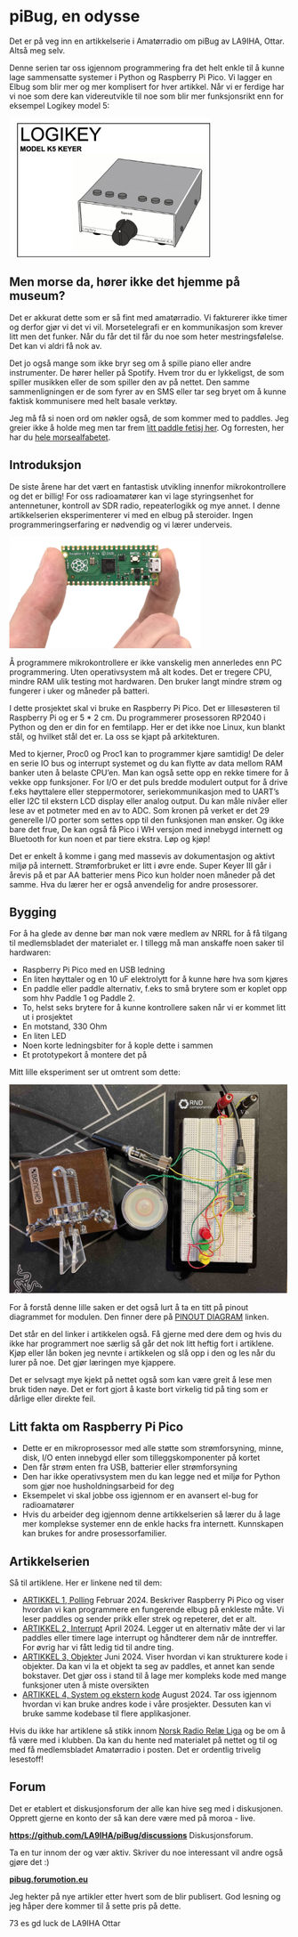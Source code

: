 # piBug, en odysse
Det er på veg inn en artikkelserie i Amatørradio om piBug av LA9IHA, Ottar. Altså meg selv.

Denne serien tar oss igjennom programmering fra det helt enkle til å kunne lage sammensatte systemer i Python og Raspberry Pi Pico. Vi lagger en Elbug som blir mer og mer komplisert for hver artikkel. Når vi er ferdige har vi noe som dere kan videreutvikle til noe som blir mer funksjonsrikt enn for eksempel Logikey model 5:

<img height = "250" alt="En veldig bra elbug keyer" src="https://raw.githubusercontent.com/LA9IHA/piBug/main/bullen/assets/logkey.jpg">

## Men morse da, hører ikke det hjemme på museum?
Det er akkurat dette som er så fint med amatørradio. Vi fakturerer ikke timer og derfor gjør vi det vi vil. Morsetelegrafi er en kommunikasjon som krever litt men det funker. Når du får det til får du noe som heter mestringsfølelse. Det kan vi aldri få nok av.

Det jo også mange som ikke bryr seg om å spille piano eller andre instrumenter. De hører heller på Spotify. Hvem tror du er lykkeligst, de som spiller musikken eller de som spiller den av på nettet. Den samme sammenligningen er de som fyrer av en SMS eller tar seg bryet om å kunne faktisk kommunisere med helt basale verktøy.

Jeg må få si noen ord om nøkler også, de som kommer med to paddles. Jeg greier ikke å holde meg men tar frem <a href = "https://github.com/LA9IHA/piBug/blob/main/bullen/artikler/paddlekeys.md">litt paddle fetisj her</a>. Og forresten, her har du <a href="https://morsecode.world/international/morse.html">hele morsealfabetet</a>.

## Introduksjon
De siste årene har det vært en fantastisk utvikling innenfor mikrokontrollere og det er billig! For oss radioamatører kan vi lage styringsenhet for antennetuner, kontroll av SDR radio, repeaterlogikk og mye annet. I denne artikkelserien eksperimenterer vi med en elbug  på steroider. Ingen programmeringserfaring er nødvendig og vi lærer underveis. 

<img height = "200"  alt="Liten men full av pepp!" src="https://raw.githubusercontent.com/LA9IHA/piBug/main/bullen/assets/pi.jpg">

Å programmere mikrokontrollere er ikke vanskelig men annerledes enn PC programmering. Uten operativsystem må alt kodes. Det er tregere CPU, mindre RAM ulik testing mot hardwaren. Den bruker langt mindre strøm og fungerer i uker og måneder på batteri.

I dette prosjektet skal vi bruke en Raspberry Pi Pico. Det er lillesøsteren til Raspberry Pi og er 5 * 2 cm. Du programmerer prosessoren RP2040 i Python og den er din for en femtilapp. Her er det ikke noe Linux, kun blankt stål, og hvilket stål det er. La oss se kjapt på arkitekturen.

Med to kjerner, Proc0 og Proc1 kan to programmer kjøre samtidig! De deler en serie IO bus og interrupt systemet og du kan flytte av data mellom RAM banker uten å belaste CPU’en. Man kan også sette opp en rekke timere for å vekke opp funksjoner. For I/O er det puls bredde modulert output for å drive f.eks høyttalere eller steppermotorer,  seriekommunikasjon med to UART’s eller I2C til ekstern LCD display eller analog output. Du kan måle nivåer eller lese av et potmeter med en av to ADC. Som kronen på verket er det 29 generelle I/O porter som settes opp til den funksjonen man ønsker. Og ikke bare det frue, De kan også få Pico i WH versjon med innebygd internett og Bluetooth for kun noen et par tiere ekstra. Løp og kjøp!

Det er enkelt å komme i gang med massevis av dokumentasjon og aktivt miljø på internett. Strømforbruket er litt i øvre ende. Super Keyer III går i årevis på et par AA batterier mens Pico kun holder noen måneder på det samme. Hva du lærer her er også anvendelig for andre prosessorer.

## Bygging

For å ha glede av denne bør man nok være medlem av NRRL for å få tilgang til medlemsbladet der materialet er. I tillegg må man anskaffe noen saker til hardwaren:

- Raspberry Pi Pico med en USB ledning
- En liten høyttaler og en 10 uF elektrolytt for å kunne høre hva som kjøres
- En paddle eller paddle alternativ, f.eks to små brytere som er koplet opp som hhv Paddle 1 og Paddle 2.
- To, helst seks brytere for å kunne kontrollere saken når vi er kommet litt ut i prosjektet
- En motstand, 330 Ohm
- En liten LED
- Noen korte ledningsbiter for å kople dette i sammen
- Et prototypekort å montere det på

Mitt lille eksperiment ser ut omtrent som dette:

<img width = "500" alt="Mitt piBug ekperiment" src="https://raw.githubusercontent.com/LA9IHA/piBug/main/bullen/assets/piBug.jpg">

For å forstå denne lille saken er det også lurt å ta en titt på pinout diagrammet for modulen. Den finner dere på <a href= "https://datasheets.raspberrypi.com/pico/Pico-R3-A4-Pinout.pdf">PINOUT DIAGRAM</a> linken.

Det står en del linker i artikkelen også. Få gjerne med dere dem og hvis du ikke har programmert noe særlig så går det nok litt heftig fort i artiklene. Kjøp eller lån boken jeg nevnte i artikkelen og slå opp i den og les når du lurer på noe. Det gjør læringen mye kjappere.

Det er selvsagt mye kjekt på nettet også som kan være greit å lese men bruk tiden nøye. Det er fort gjort å kaste bort virkelig tid på ting som er dårlige eller direkte feil.

## Litt fakta om Raspberry Pi Pico
- Dette er en mikroprosessor med alle støtte som strømforsyning, minne, disk, I/O enten innebygd eller som tilleggskomponenter på kortet
- Den får strøm enten fra USB, batterier eller strømforsyning
- Den har ikke operativsystem men du kan legge ned et miljø for Python som gjør noe husholdningsarbeid for deg
- Eksempelet vi skal jobbe oss igjennom er en avansert el-bug for radioamatører
- Hvis du arbeider deg igjennom denne artikkelserien så lærer du å lage mer komplekse systemer enn de enkle hacks fra internett. Kunnskapen kan brukes for andre prosessorfamilier.

## Artikkelserien
Så til artiklene. Her er linkene ned til dem:

* <a href="https://github.com/LA9IHA/piBug/tree/main/bullen/artikler/1-Polling">ARTIKKEL 1, Polling</a> Februar 2024. Beskriver Raspberry Pi Pico og viser hvordan vi kan programmere en fungerende elbug på enkleste måte. Vi leser paddles og sender prikk eller strek og repeterer, det er alt.
* <a href="https://github.com/LA9IHA/piBug/tree/main/bullen/artikler/2-Interrupt">ARTIKKEL 2, Interrupt</a> April 2024. Legger ut en alternativ måte der vi lar paddles eller timere lage interrupt og håndterer dem når de inntreffer. For øvrig har vi fått ledig tid til andre ting.
* <a href="https://github.com/LA9IHA/piBug/tree/main/bullen/artikler/3-Objekter">ARTIKKEL 3, Objekter</a> Juni 2024. Viser hvordan vi kan strukturere kode i objekter. Da kan vi la et objekt ta seg av paddles, et annet kan sende bokstaver. Det gjør oss i stand til å lage mer kompleks kode med mange funksjoner uten å miste oversikten
* <a href="https://github.com/LA9IHA/piBug/tree/main/bullen/artikler/4-System">ARTIKKEL 4, System og ekstern kode</a> August 2024. Tar oss igjennom hvordan vi kan bruke andres kode i våre prosjekter. Dessuten kan vi bruke samme kodebase til flere applikasjoner.

Hvis du ikke har artiklene så stikk innom <a href="https://www.nrrl.no" target="_blank">Norsk Radio Relæ Liga</a> og be om å få være med i klubben. Da kan du hente ned materialet på nettet og til og med få medlemsbladet Amatørradio i posten. Det er ordentlig trivelig lesestoff!

## Forum
Det er etablert et diskusjonsforum der alle kan hive seg med i diskusjonen. Opprett gjerne en konto der så kan dere være med på moroa - live.

<b><a href="https://github.com/LA9IHA/piBug/discussions">https://github.com/LA9IHA/piBug/discussions</b> Diskusjonsforum.

Ta en tur innom der og vær aktiv. Skriver du noe interessant vil andre også gjøre det :)

<b><a href="https://pibug.forumotion.eu/">pibug.forumotion.eu</a></b>

Jeg hekter på nye artikler etter hvert som de blir publisert. God lesning og jeg håper dere kommer til å sette pris på dette.



73 es gd luck de LA9IHA Ottar
